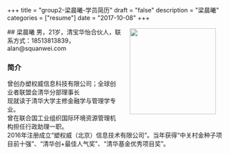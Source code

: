 +++
title = "group2-梁晨曦-学员简历"
draft = "false"
description = "梁晨曦"
categories = ["resume"]
date = "2017-10-08"
+++

<img src="/post/group2/head-zhangjianqi.png" width="200" align="right" hspace="20" vspace="2" />
## 梁晨曦
男，21岁，清宝华怡合伙人，联系方式：18513813839，alan@squanwei.com

### 简介
曾创办塑权威信息科技有限公司；全球创业者联盟会清华分部理事长<br/>
现就读于清华大学主修金融学与管理学专业。<br/>
曾在联合国工业组织国际环境资源管理机构担任行政助理一职。<br/>
2016年注册成立“塑权威（北京）信息技术有限公司”。当年获得“中关村金种子项目前十强”、“清华创+最佳人气奖”、“清华基金优秀项目奖”。
